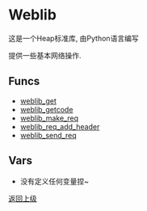 # Weblib

这是一个Heap标准库, 由Python语言编写

提供一些基本网络操作.

## Funcs
- [weblib_get](func/weblib_get.md)
- [weblib_getcode](func/weblib_getcode.md)
- [weblib_make_req](func/weblib_make_req.md)
- [weblib_req_add_header](func/weblib_req_add_header.md)
- [weblib_send_req](func/weblib_send_req.md)


## Vars
- 没有定义任何变量捏~

[返回上级](../index.md)